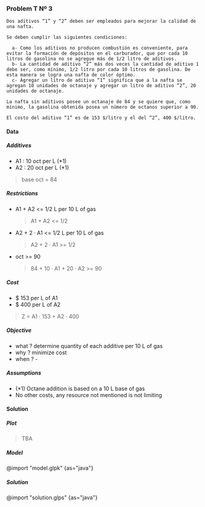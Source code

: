 ### Problem T Nº 3

```
Dos aditivos “1” y “2” deben ser empleados para mejorar la calidad de una nafta.

Se deben cumplir las siguientes condiciones:

  a- Como los aditivos no producen combustión es conveniente, para evitar la formación de depósitos en el carburador, que por cada 10 litros de gasolina no se agregue más de 1/2 litro de aditivos.
  b- La cantidad de aditivo “2” más dos veces la cantidad de aditivo 1 debe ser, como mínimo, 1/2 litro por cada 10 litros de gasolina. De esta manera se logra una nafta de color óptimo.
  c- Agregar un litro de aditivo “1” significa que a la nafta se agregan 10 unidades de octanaje y agregar un litro de aditivo “2”, 20 unidades de octanaje.

La nafta sin aditivos posee un octanaje de 84 y se quiere que, como mínimo, la gasolina obtenida posea un número de octanos superior a 90.

El costo del aditivo “1” es de 153 $/litro y el del “2”, 400 $/litro.
```

#### Data

##### Additives

- A1 : 10 oct per L (\*1)
- A2 : 20 oct per L (\*1)

> base oct = 84

##### Restrictions

- A1 + A2 <= 1/2 L per 10 L of gas
  > A1 + A2 <= 1/2
- A2 + 2 · A1 <= 1/2 L per 10 L of gas
  > A2 + 2 · A1 >= 1/2
- oct >= 90
  > 84 + 10 · A1 + 20 · A2 >= 90

##### Cost

- \$ 153 per L of A1
- \$ 400 per L of A2

> Z = A1 · 153 + A2 · 400

##### Objective

- what ? determine quantity of each additive per 10 L of gas
- why ? minimize cost
- when ? -

##### Assumptions

- (\*1) Octane addition is based on a 10 L base of gas
- No other costs, any resource not mentioned is not limiting

#### Solution

##### Plot

> TBA

##### Model

@import "model.glpk" {as="java"}

##### Solution

@import "solution.glps" {as="java"}
